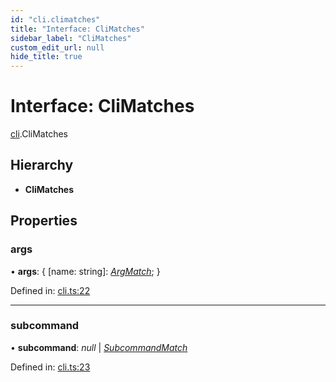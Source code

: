 ```yaml
---
id: "cli.climatches"
title: "Interface: CliMatches"
sidebar_label: "CliMatches"
custom_edit_url: null
hide_title: true
---
```


# Interface: CliMatches

[cli](../modules/cli.md).CliMatches

## Hierarchy

* **CliMatches**

## Properties

### args

• **args**: { [name: string]: [*ArgMatch*](cli.argmatch.md);  }

Defined in: [cli.ts:22](https://github.com/tauri-apps/tauri/blob/237b49b/cli/tauri.js/api-src/cli.ts#L22)

___

### subcommand

• **subcommand**: *null* \| [*SubcommandMatch*](cli.subcommandmatch.md)

Defined in: [cli.ts:23](https://github.com/tauri-apps/tauri/blob/237b49b/cli/tauri.js/api-src/cli.ts#L23)
